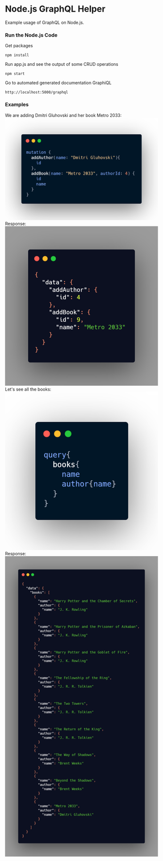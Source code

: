 # Node.js GraphQL Helper

Example usage of GraphQL on Node.js.

### Run the Node.js Code

Get packages

```
npm install
```

Run app.js and see the output of some CRUD operations

```
npm start
```

Go to automated generated documentation GraphiQL

```
http://localhost:5000/graphql
```

### Examples

We are adding Dmitri Gluhovski and her book Metro 2033:\
![mutation](/examples/mutation.png)\
Response:\
![mutation_response](/examples/mutation_response.png)\
Let's see all the books:\
![query](/examples/query.png)\
Response:\
![query_response](/examples/query_response.png)
